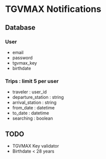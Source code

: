 # TGVMAX Notifications

## Database

### User
* email
* password
* tgvmax_key
* birthdate

### Trips : limit 5 per user
* traveler : user_id
* departure_station : string
* arrival_station : string
* from_date : datetime
* to_date : datetime
* searching : boolean


## TODO
* TGVMAX Key validator
* Birthdate < 28 years
